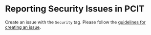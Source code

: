 # Reporting Security Issues in PCIT

Create an issue with the `Security` tag. Please follow the [guidelines for creating an issue](https://github.com/PCIT-Project/PCIT-CPP/blob/main/CONTRIBUTING.md#issues).